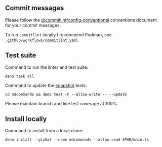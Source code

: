 ## Commit messages

Please follow the [@commitlint/config-conventional] conventions document for
your commit messages.

To run `commitlint` locally I recommend Podman, see
[`.github/workflows/commitlint.yaml`](/.github/workflows/commitlint.yaml).

[@commitlint/config-conventional]:
  https://github.com/conventional-changelog/commitlint/tree/master/%40commitlint/config-conventional

## Test suite

Command to run the linter and test suite:

    deno task all

Command to update the [snapshot] tests:

    cd mdcommands && deno test -P --allow-write -- --update

[snapshot]: https://jsr.io/@std/testing/doc/snapshot

Please maintain branch and line test coverage at 100%.

## Install locally

Command to install from a local clone:

    deno install --global --name mdcommands --allow-read $PWD/main.ts

<!--
CONTRIBUTING.md
Copyright Keith Maxwell
SPDX-License-Identifier: CC0-1.0
-->
